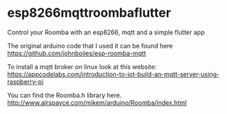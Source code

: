 # esp8266mqttroombaflutter
Control your Roomba with an esp8266, mqtt and a simple flutter app

The original arduino code that I used it can be found here 
https://github.com/johnboiles/esp-roomba-mqtt

To install a mqtt broker on linux look at this website: 
https://appcodelabs.com/introduction-to-iot-build-an-mqtt-server-using-raspberry-pi

You can find the Roomba.h library here.
http://www.airspayce.com/mikem/arduino/Roomba/index.html




